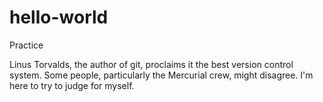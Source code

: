 # hello-world
Practice

Linus Torvalds, the author of git, proclaims it the best version control system. Some people, particularly the Mercurial crew, might disagree. I'm here to try to judge for myself.
